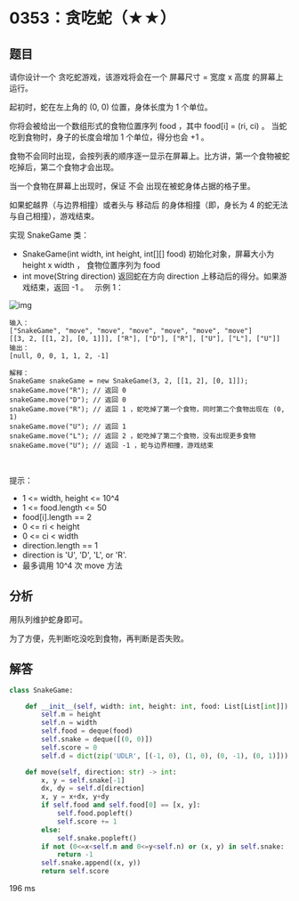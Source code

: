 # 0353：贪吃蛇（★★）


## 题目

请你设计一个 贪吃蛇游戏，该游戏将会在一个 屏幕尺寸 = 宽度 x 高度 的屏幕上运行。

起初时，蛇在左上角的 (0, 0) 位置，身体长度为 1 个单位。

你将会被给出一个数组形式的食物位置序列 food ，其中 food[i] = (ri, ci) 。
当蛇吃到食物时，身子的长度会增加 1 个单位，得分也会 +1 。

食物不会同时出现，会按列表的顺序逐一显示在屏幕上。比方讲，第一个食物被蛇吃掉后，第二个食物才会出现。

当一个食物在屏幕上出现时，保证 不会 出现在被蛇身体占据的格子里。

如果蛇越界（与边界相撞）或者头与 移动后 的身体相撞（即，身长为 4 的蛇无法与自己相撞），游戏结束。

实现 SnakeGame 类：
- SnakeGame(int width, int height, int[][] food) 初始化对象，屏幕大小为 height x width ，
食物位置序列为 food
- int move(String direction) 返回蛇在方向 direction 上移动后的得分。如果游戏结束，返回 -1 。
 
示例 1：

![img](https://assets.leetcode.com/uploads/2021/01/13/snake.jpg)

	输入：
	["SnakeGame", "move", "move", "move", "move", "move", "move"]
	[[3, 2, [[1, 2], [0, 1]]], ["R"], ["D"], ["R"], ["U"], ["L"], ["U"]]
	输出：
	[null, 0, 0, 1, 1, 2, -1]

	解释：
	SnakeGame snakeGame = new SnakeGame(3, 2, [[1, 2], [0, 1]]);
	snakeGame.move("R"); // 返回 0
	snakeGame.move("D"); // 返回 0
	snakeGame.move("R"); // 返回 1 ，蛇吃掉了第一个食物，同时第二个食物出现在 (0, 1)
	snakeGame.move("U"); // 返回 1
	snakeGame.move("L"); // 返回 2 ，蛇吃掉了第二个食物，没有出现更多食物
	snakeGame.move("U"); // 返回 -1 ，蛇与边界相撞，游戏结束
 

提示：
- 1 <= width, height <= 10^4
- 1 <= food.length <= 50
- food[i].length == 2
- 0 <= ri < height
- 0 <= ci < width
- direction.length == 1
- direction is 'U', 'D', 'L', or 'R'.
- 最多调用 10^4 次 move 方法


## 分析

用队列维护蛇身即可。

为了方便，先判断吃没吃到食物，再判断是否失败。

## 解答

```python
class SnakeGame:

    def __init__(self, width: int, height: int, food: List[List[int]]):
        self.m = height
        self.n = width
        self.food = deque(food)
        self.snake = deque([(0, 0)])
        self.score = 0
        self.d = dict(zip('UDLR', [(-1, 0), (1, 0), (0, -1), (0, 1)]))

    def move(self, direction: str) -> int:
        x, y = self.snake[-1]
        dx, dy = self.d[direction]
        x, y = x+dx, y+dy
        if self.food and self.food[0] == [x, y]:
            self.food.popleft()
            self.score += 1
        else:
            self.snake.popleft()
        if not (0<=x<self.m and 0<=y<self.n) or (x, y) in self.snake:
            return -1
        self.snake.append((x, y))
        return self.score
```
196 ms



